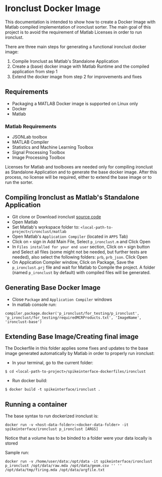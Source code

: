# Ironclust Docker Image

This documentation is intended to show how to create a Docker Image with Matlab compiled implementation of ironclust sorter. The main goal of this project is to avoid the requirement of Matlab Licenses in order to run ironclust.

There are three main steps for generating a functional ironclust docker image:
1. Compile Ironclust as Matlab's Standalone Application
2. Create a (base) docker image with Matlab Runtime and the compiled application from step 1
3. Extend the docker image from step 2 for improvements and fixes

## Requirements
- Packaging a MATLAB Docker image is supported on Linux only
- Docker
- Matlab

### Matlab Requirements
- JSONLab toolbox
- MATLAB Compiler
- Statistics and Machine Learning Toolbox
- Signal Processing Toolbox
- Image Processing Toolbox

Licenses for Matlab and toolboxes are needed only for compiling ironclust as Standalone Application and to generate the base docker image. After this process, no license will be required, either to extend the base image or to run the sorter.


## Compiling Ironclust as Matlab's Standalone Application

- Git clone or Download ironclust [source code](https://github.com/flatironinstitute/ironclust.git)
- Open Matlab
- Set Matlab's workspace folder to: `<local-path-to-project>/ironclust/matlab`
- Open Matlab's `Application Compiler` (located in `APPS` Tab)
- Click on `+` sign in Add Main File, Select `p_ironclust.m` and Click Open
- In `Files installed for your end user` section, Click on `+` sign button and Select all files (some might not be needed, but further tests are needed), also select the following folders:  `prb`, `prb_json`. Click Open
- On Application Compiler window, Click on Package, Save the `p_ironclust.prj` file and wait for Matlab to Compile the project. A folder (named `p_ironclust` by default) with compiled files will be generated.


## Generating Base Docker Image
- Close `Package` and `Application Compiler` windows
- In matlab console run:
```
compiler.package.docker('p_ironclust/for_testing/p_ironclust', 'p_ironclust/for_testing/requiredMCRProducts.txt', 'ImageName', 'ironclust-base')
```

## Extending Base Image/Creating final image
The Dockerfile in this folder applies some fixes and updates to the base image generated automatically by Matlab in order to properly run ironclust:

- In your terminal, go to the current folder:
```
$ cd <local-path-to-project>/spikeinterface-dockerfiles/ironclust
```

- Run docker build:
```
$ docker build -t spikeinterface/ironclust .
```


## Running a container

The base syntax to run dockerized ironclust is:

```
docker run -v <host-data-folder>:<docker-data-folder> -it spikeinterface/ironclust p_ironclust [ARGS]
```

Notice that a volume has to be binded to a folder were your data locally is stored

Sample run:
```
docker run -v /home/user/data:/opt/data -it spikeinterface/ironclust p_ironclust /opt/data/raw.mda /opt/data/geom.csv '' '' /opt/data/tmp/firing.mda /opt/data/argfile.txt
```

